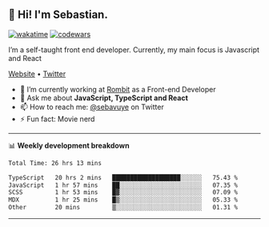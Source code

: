 ## 👋 Hi! I'm Sebastian.

[![wakatime](https://wakatime.com/badge/user/df0036c6-328a-4a39-be9b-e49417ed22a1.svg)](https://wakatime.com/@df0036c6-328a-4a39-be9b-e49417ed22a1)
[![codewars](https://www.codewars.com/users/sebavuye/badges/small)](https://www.codewars.com/users/sebavuye)

I’m a self-taught front end developer. Currently, my main focus is Javascript and React

[Website](https://sebastianvuye.be) • [Twitter](https://twitter.com/sebavuye)

- 🔭 I’m currently working at [Rombit](https://rombit.com/) as a Front-end Developer
- 💬 Ask me about **JavaScript, TypeScript and React**
- 📫 How to reach me: [@sebavuye](https://twitter.com/sebavuye) on Twitter
- ⚡ Fun fact: Movie nerd

-------

📊 **Weekly development breakdown**

<!--START_SECTION:waka-->

```txt
Total Time: 26 hrs 13 mins

TypeScript   20 hrs 2 mins   ███████████████████░░░░░░   75.43 %
JavaScript   1 hr 57 mins    ██░░░░░░░░░░░░░░░░░░░░░░░   07.35 %
SCSS         1 hr 53 mins    █▓░░░░░░░░░░░░░░░░░░░░░░░   07.09 %
MDX          1 hr 25 mins    █▒░░░░░░░░░░░░░░░░░░░░░░░   05.33 %
Other        20 mins         ▒░░░░░░░░░░░░░░░░░░░░░░░░   01.31 %
```

<!--END_SECTION:waka-->
-------
